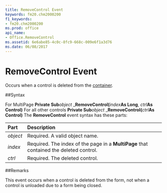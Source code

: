 ```yaml
---
title: RemoveControl Event
keywords: fm20.chm2000200
f1_keywords:
- fm20.chm2000200
ms.prod: office
api_name:
- Office.RemoveControl
ms.assetid: 6e6abe85-4c0c-8fc9-668c-009e6f1a3d76
ms.date: 06/08/2017
---
```



# RemoveControl Event



Occurs when a control is deleted from the [container](../../Glossary/vbe-glossary.md).

##Syntax

For MultiPage **Private Sub**_object_ _**RemoveControl(**_index_**As Long**, _ctrl_**As Control)**
For all other controls **Private Sub**_object_ _**RemoveControl(**_ctrl_**As Control)**
The  **RemoveControl** event syntax has these parts:


|**Part**|**Description**|
|:-----|:-----|
| _object_|Required. A valid object name.|
| _index_|Required. The index of the page in a  **MultiPage** that contained the deleted control.|
| _ctrl_|Required. The deleted control.|

##Remarks

This event occurs when a control is deleted from the form, not when a control is unloaded due to a form being closed.

